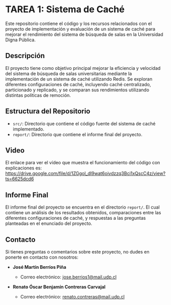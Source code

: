 # TAREA 1: Sistema de Caché

Este repositorio contiene el código y los recursos relacionados con el proyecto de implementación y evaluación de un sistema de caché para mejorar el rendimiento del sistema de búsqueda de salas en la Universidad Digna Pública.

## Descripción

El proyecto tiene como objetivo principal mejorar la eficiencia y velocidad del sistema de búsqueda de salas universitarias mediante la implementación de un sistema de caché utilizando Redis. Se exploran diferentes configuraciones de caché, incluyendo caché centralizado, particionado y replicado, y se comparan sus rendimientos utilizando distintas políticas de remoción.

## Estructura del Repositorio

- `src/`: Directorio que contiene el código fuente del sistema de caché implementado.
- `report/`: Directorio que contiene el informe final del proyecto.

## Video

El enlace para ver el vídeo que muestra el funcionamiento del código con explicaciones es: https://drive.google.com/file/d/1ZGgol_dI9wat6oivdzzq3Bci1xQscC4z/view?ts=6625dcd6

## Informe Final

El informe final del proyecto se encuentra en el directorio `report/`. El cual contiene un análisis de los resultados obtenidos, comparaciones entre las diferentes configuraciones de caché, y respuestas a las preguntas planteadas en el enunciado del proyecto.

## Contacto

Si tienes preguntas o comentarios sobre este proyecto, no dudes en ponerte en contacto con nosotros:

- **José Martín Berríos Piña**
  - Correo electrónico: jose.berrios1@mail.udp.cl

- **Renato Óscar Benjamín Contreras Carvajal**
  - Correo electrónico: renato.contreras@mail.udp.cl

